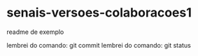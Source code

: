 # senais-versoes-colaboracoes1

readme de exemplo


lembrei do comando: git commit
lembrei do comando: git status
